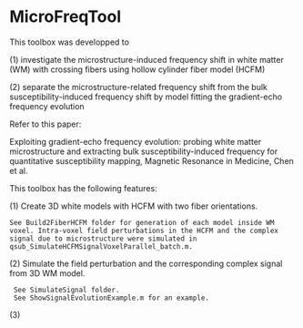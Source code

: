 # MicroFreqTool
This toolbox was developped to 

(1) investigate the microstructure-induced frequency shift in white matter (WM) with crossing fibers using hollow cylinder fiber model (HCFM)

(2) separate the microstructure-related frequency shift from the bulk susceptibility-induced frequency shift by model fitting the gradient-echo frequency evolution 

Refer to this paper:

Exploiting gradient-echo frequency evolution: probing white matter microstructure and extracting bulk susceptibility-induced frequency for quantitative susceptibility mapping, Magnetic Resonance in Medicine, Chen et al.

This toolbox has the following features:

(1) Create 3D white models with HCFM with two fiber orientations.
    
    See Build2FiberHCFM folder for generation of each model inside WM voxel. Intra-voxel field perturbations in the HCFM and the complex signal due to microstructure were simulated in qsub_SimulateHCFMSignalVoxelParallel_batch.m.

(2) Simulate the field perturbation and the corresponding complex       signal from 3D WM model.
     
     See SimulateSignal folder.
     See ShowSignalEvolutionExample.m for an example.

(3)
    
